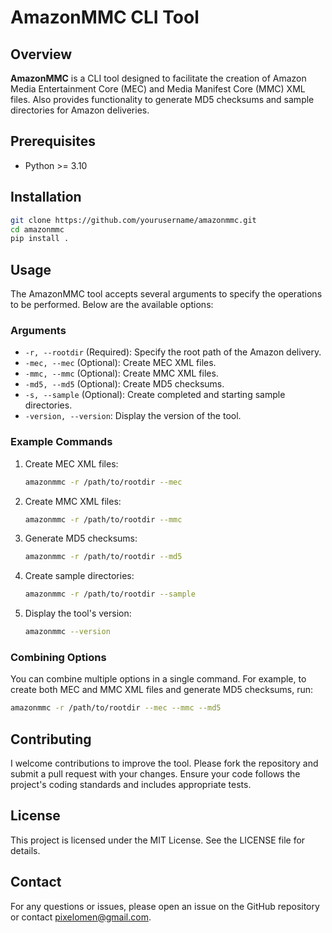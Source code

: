 
# AmazonMMC CLI Tool

## Overview

**AmazonMMC** is a CLI tool designed to facilitate the creation of Amazon Media Entertainment Core (MEC) and Media Manifest Core (MMC) XML files. Also provides functionality to generate MD5 checksums and sample directories for Amazon deliveries.

## Prerequisites

- Python >= 3.10

## Installation

```bash
git clone https://github.com/yourusername/amazonmmc.git
cd amazonmmc
pip install .
```
    

## Usage

The AmazonMMC tool accepts several arguments to specify the operations to be performed. Below are the available options:

### Arguments

- `-r, --rootdir` (Required): Specify the root path of the Amazon delivery.
- `-mec, --mec` (Optional): Create MEC XML files.
- `-mmc, --mmc` (Optional): Create MMC XML files.
- `-md5, --md5` (Optional): Create MD5 checksums.
- `-s, --sample` (Optional): Create completed and starting sample directories.
- `-version, --version`: Display the version of the tool.

### Example Commands

1. Create MEC XML files:
    ```bash
    amazonmmc -r /path/to/rootdir --mec
    ```

2. Create MMC XML files:
    ```bash
    amazonmmc -r /path/to/rootdir --mmc
    ```

3. Generate MD5 checksums:
    ```bash
    amazonmmc -r /path/to/rootdir --md5
    ```

4. Create sample directories:
    ```bash
    amazonmmc -r /path/to/rootdir --sample
    ```

5. Display the tool's version:
    ```bash
    amazonmmc --version
    ```

### Combining Options

You can combine multiple options in a single command. For example, to create both MEC and MMC XML files and generate MD5 checksums, run:
```bash
amazonmmc -r /path/to/rootdir --mec --mmc --md5
```

## Contributing

I welcome contributions to improve the tool. Please fork the repository and submit a pull request with your changes. Ensure your code follows the project's coding standards and includes appropriate tests.

## License

This project is licensed under the MIT License. See the LICENSE file for details.

## Contact

For any questions or issues, please open an issue on the GitHub repository or contact [pixelomen@gmail.com](pixelomen@gmail.com).
